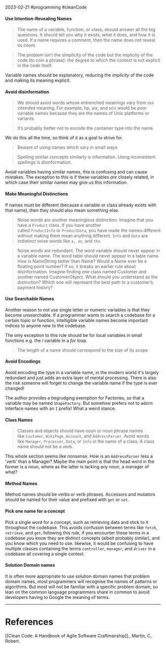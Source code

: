 2023-02-21
#programming #cleanCode

#### Use Intention-Revealing Names

> The name of a variable, function, or class, should answer all the big questions. It should tell you why it exists, what it does, and how it is used. If a name requires a comment, then the name does not reveal its intent.

> The problem isn’t the simplicity of the code but the implicity of the code (to coin a phrase): the degree to which the context is not explicit in the code itself.

Variable names should be explanatory, reducing the *implicity* of the code and making its meaning explicit.

#### Avoid disinformation

> We should avoid words whose entrenched meanings vary from our intended meaning. For example, hp, aix, and sco would be poor variable names because they are the names of Unix platforms or variants.

> It’s probably better not to encode the container type into the name.

We do this all the time, so think of it as a goal to strive for.

> Beware of using names which vary in small ways

> Spelling similar concepts similarly is information. Using inconsistent spellings is disinformation.

Avoid variables having similar names, this is confusing and can cause mistakes. The exception to this is if these variables *are* closely related, in which case their similar names may give us this information.

#### Make Meaningful Distinctions

If names must be different (because a variable or class already exists with that name), then they should also mean something else. 

> Noise words are another meaningless distinction. Imagine that you have a `Product` class. If you have another called `ProductInfo` or `ProductData`, you have made the names different without making them mean anything different. `Info` and `Data` are indistinct noise words like `a, an`, and `the`.

> Noise words are redundant. The word variable should never appear in a variable name. The word table should never appear in a table name. How is NameString better than Name? Would a Name ever be a floating point number? If so, it breaks an earlier rule about disinformation. Imagine finding one class named Customer and another named CustomerObject. What should you understand as the distinction? Which one will represent the best path to a customer’s payment history?


#### Use Searchable Names

Another reason to not use single letter or numeric variables is that they become unsearchable. If a programmer wants to search a codebase for a certain topic or function, intelligible variable names become important indices to anyone new to the codebase.

The only exception to this rule should be for local variables in small functions e.g. the *i* variable in a *for* loop.

> The length of a name should correspond to the size of its scope

#### Avoid Encodings

Avoid encoding the type in a variable name, in the modern world it's largely redundant and just adds an extra layer of mental processing. There is also the risk someone will forget to change the variable name if the type is ever changed!

The author provides a begrudging exemption for Factories, so that a variable may be named `ShapeFactory`. But somehow prefers not to adorn Interface names with an `I` prefix! What a weird stance.

#### Class Names

> Classes and objects should have noun or noun phrase names like `Customer`, `WikiPage`, `Account`, and `AddressParser`. Avoid words like `Manager`, `Processor`, `Data`, or `Info` in the name of a class. A class name should not be a verb.

This whole section seems like nonsense. How is an `AddressParser` less a 'verb' than a Manager? Maybe the main point is that the head word in the former is a noun, where as the latter is lacking any noun, a manager of what? 

#### Method Names

Method names should be verbs or verb phrases. Accessors and mutators should be named for their value and prefixed with `get` or `set`.

#### Pick one name for a concept

Pick a single word for a concept, such as retrieving data and stick to it throughout the codebase. This avoids confusion between terms like `fetch`, `retrieve`, and `get`, following this rule, if you encounter these terms in a codebase you know they are distinct concepts (albeit probably similar), and you know which you need to use. likewise, it would be confusing to have multiple classes containing the terms `controller`, `manager`, and `driver` in a codebase all covering a single context.

#### Solution Domain names

It is often more appropriate to use solution domain names that problem domain names, most programmers will recognise the names of patterns or algorithms. But most will not be familiar with a specific problem domain, so lean on the common language programmers share in common to avoid developers having to Google the meaning of terms.



---
# References

[[Clean Code: A Handbook of Agile Software Craftmanship]]., Martin, C, Robert.